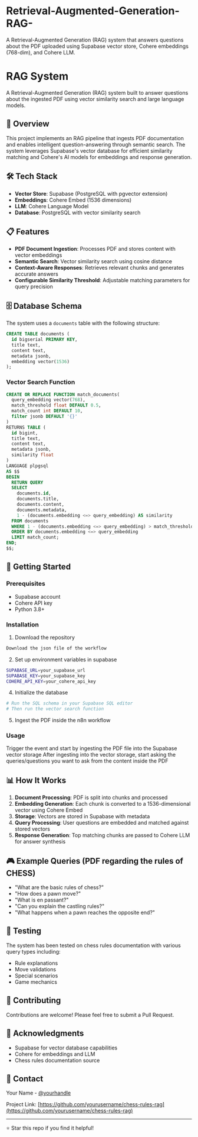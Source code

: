 # Retrieval-Augmented-Generation-RAG-
A Retrieval-Augmented Generation (RAG) system that answers questions about the PDF uploaded  using Supabase vector store, Cohere embeddings (768-dim), and Cohere LLM.


# RAG System

A Retrieval-Augmented Generation (RAG) system built to answer questions about the ingested PDF using vector similarity search and large language models.

## 🎯 Overview

This project implements an RAG pipeline that ingests PDF documentation and enables intelligent question-answering through semantic search. The system leverages Supabase's vector database for efficient similarity matching and Cohere's AI models for embeddings and response generation.

## 🛠️ Tech Stack

- **Vector Store**: Supabase (PostgreSQL with pgvector extension)
- **Embeddings**: Cohere Embed (1536 dimensions)
- **LLM**: Cohere Language Model
- **Database**: PostgreSQL with vector similarity search

## 📋 Features

- **PDF Document Ingestion**: Processes PDF and stores content with vector embeddings
- **Semantic Search**: Vector similarity search using cosine distance
- **Context-Aware Responses**: Retrieves relevant chunks and generates accurate answers
- **Configurable Similarity Threshold**: Adjustable matching parameters for query precision

## 🗄️ Database Schema

The system uses a `documents` table with the following structure:

```sql
CREATE TABLE documents (
  id bigserial PRIMARY KEY,
  title text,
  content text,
  metadata jsonb,
  embedding vector(1536)
);
```

### Vector Search Function

```sql
CREATE OR REPLACE FUNCTION match_documents(
  query_embedding vector(768),
  match_threshold float DEFAULT 0.5,
  match_count int DEFAULT 10,
  filter jsonb DEFAULT '{}'
)
RETURNS TABLE (
  id bigint,
  title text,
  content text,
  metadata jsonb,
  similarity float
)
LANGUAGE plpgsql
AS $$
BEGIN
  RETURN QUERY
  SELECT
    documents.id,
    documents.title,
    documents.content,
    documents.metadata,
    1 - (documents.embedding <=> query_embedding) AS similarity
  FROM documents
  WHERE 1 - (documents.embedding <=> query_embedding) > match_threshold
  ORDER BY documents.embedding <=> query_embedding
  LIMIT match_count;
END;
$$;
```

## 🚀 Getting Started

### Prerequisites

- Supabase account
- Cohere API key
- Python 3.8+

### Installation

1. Download the repository
```bash
Download the json file of the workflow
```

2. Set up environment variables in supabase
```bash
SUPABASE_URL=your_supabase_url
SUPABASE_KEY=your_supabase_key
COHERE_API_KEY=your_cohere_api_key
```

4. Initialize the database
```bash
# Run the SQL schema in your Supabase SQL editor
# Then run the vector search function
```

5. Ingest the PDF inside the n8n workflow


### Usage

Trigger the event and start by ingesting the PDF file into the Supabase vector storage
After ingesting into the vector storage, start asking the queries/questions you want to ask from the content inside the PDF

## 📊 How It Works

1. **Document Processing**: PDF is split into chunks and processed
2. **Embedding Generation**: Each chunk is converted to a 1536-dimensional vector using Cohere Embed
3. **Storage**: Vectors are stored in Supabase with metadata
4. **Query Processing**: User questions are embedded and matched against stored vectors
5. **Response Generation**: Top matching chunks are passed to Cohere LLM for answer synthesis

## 🎮 Example Queries (PDF regarding the rules of CHESS)

- "What are the basic rules of chess?"
- "How does a pawn move?"
- "What is en passant?"
- "Can you explain the castling rules?"
- "What happens when a pawn reaches the opposite end?"

## 📝 Testing

The system has been tested on chess rules documentation with various query types including:
- Rule explanations
- Move validations
- Special scenarios
- Game mechanics

## 🤝 Contributing

Contributions are welcome! Please feel free to submit a Pull Request.


## 🙏 Acknowledgments

- Supabase for vector database capabilities
- Cohere for embeddings and LLM
- Chess rules documentation source

## 📧 Contact

Your Name - [@yourhandle](https://twitter.com/yourhandle)

Project Link: [https://github.com/yourusername/chess-rules-rag](https://github.com/yourusername/chess-rules-rag)

---

⭐ Star this repo if you find it helpful!
